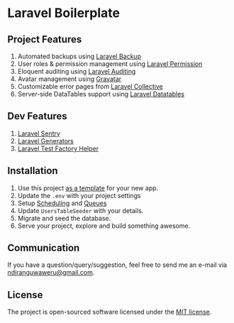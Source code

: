 # Laravel Boilerplate

## Project Features

1. Automated backups using [Laravel Backup](https://github.com/spatie/laravel-backup)
1. User roles & permission management using [Laravel Permission](https://github.com/spatie/laravel-permission)
1. Eloquent auditing using [Laravel Auditing](https://github.com/owen-it/laravel-auditing)
1. Avatar management using [Gravatar](https://github.com/creativeorange/gravatar)
1. Customizable error pages from [Laravel Collective](https://github.com/laravelcollective/errors)
1. Server-side DataTables support using [Laravel Datatables](https://github.com/yajra/laravel-datatables)

## Dev Features

1. [Laravel Sentry](https://github.com/getsentry/sentry-laravel)
1. [Laravel Generators](https://github.com/laracasts/Laravel-5-Generators-Extended)
1. [Laravel Test Factory Helper](https://github.com/mpociot/laravel-test-factory-helper)

## Installation

1. Use this project [as a template](https://help.github.com/en/github/creating-cloning-and-archiving-repositories/creating-a-repository-from-a-template) for your new app.
1. Update the ```.env``` with your project settings
1. Setup [Scheduling](https://laravel.com/docs/6.x/scheduling) and [Queues](https://laravel.com/docs/6.x/queues)
1. Update ```UsersTableSeeder``` with your details.
1. Migrate and seed the database.
1. Serve your project, explore and build something awesome.

## Communication

If you have a question/query/suggestion, feel free to send me an e-mail via [ndiranguwaweru@gmail.com](mailto:ndiranguwaweru@gmail.com).

## License

The project is open-sourced software licensed under the [MIT license](https://opensource.org/licenses/MIT).
